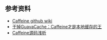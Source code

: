 


## 参考资料
- [Caffeine github wiki](https://github.com/ben-manes/caffeine/wiki/Home-zh-CN)
- [干掉GuavaCache：Caffeine才是本地缓存的王](https://blog.csdn.net/u013256816/article/details/106740641)
- [Caffeine源码浅析](https://blog.csdn.net/ttyy1112/article/details/102798280)